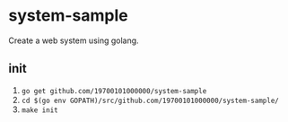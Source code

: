 # system-sample
Create a web system using golang.
## init
1. `go get github.com/19700101000000/system-sample`
2. `cd $(go env GOPATH)/src/github.com/19700101000000/system-sample/`
3. `make init`

